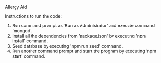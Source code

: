Allergy Aid

Instructions to run the code:
1. Run command prompt as 'Run as Administrator' and execute command 'mongod'.
2. Install all the dependencies from 'package.json' by executing 'npm install' command.
3. Seed database by executing 'npm run seed' command.
4. Run another command prompt and start the program by executing 'npm start' command.
